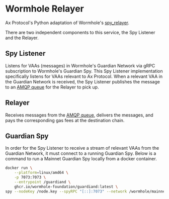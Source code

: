# Wormhole Relayer

Ax Protocol's Python adaptation of Wormhole's [spy_relayer](wormhole-github).

There are two independent components to this service, the Spy Listener and the Relayer.

## Spy Listener

Listens for VAAs (messages) in Wormhole's Guardian Network via gRPC subscription to Wormhole's Guardian Spy. This Spy Listener implementation specifically listens for VAAs relevant to Ax Protocol. When a relevant VAA in the Guardian Network is received, the Spy Listener publishes the message to an [AMQP queue](rabbitmq) for the Relayer to pick up.

## Relayer

Receives messages from the [AMQP queue](rabbitmq), delivers the messages, and pays the corresponding gas fees at the destination chain.

[wormhole-github]: https://github.com/wormhole-foundation/wormhole/tree/main/relayer/spy_relayer
[rabbitmq]: https://rabbitmq.com/

## Guardian Spy

In order for the Spy Listener to receive a stream of relevant VAAs from the Guardian Network, it must connect to a running Guardian Spy. Below is a command to run a Mainnet Guardian Spy locally from a docker container.

```sh
docker run \
    --platform=linux/amd64 \
    -p 7073:7073 \
    --entrypoint /guardiand \
    ghcr.io/wormhole-foundation/guardiand:latest \
spy --nodeKey /node.key --spyRPC "[::]:7073" --network /wormhole/mainnet/2 --bootstrap /dns4/wormhole-mainnet-v2-bootstrap.certus.one/udp/8999/quic/p2p/12D3KooWQp644DK27fd3d4Km3jr7gHiuJJ5ZGmy8hH4py7fP4FP7
```

